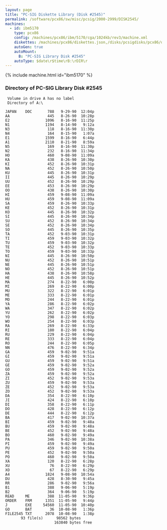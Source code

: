 ```yaml
---
layout: page
title: "PC-SIG Diskette Library (Disk #2545)"
permalink: /software/pcx86/sw/misc/pcsig/2000-2999/DISK2545/
machines:
  - id: ibm5170
    type: pcx86
    config: /machines/pcx86/ibm/5170/cga/1024kb/rev3/machine.xml
    diskettes: /machines/pcx86/diskettes.json,/disks/pcsigdisks/pcx86/diskettes.json
    autoGen: true
    autoMount:
      B: "PC-SIG Library Disk #2545"
    autoType: $date\r$time\rB:\rDIR\r
---
```


{% include machine.html id="ibm5170" %}

### Directory of PC-SIG Library Disk #2545

     Volume in drive A has no label
     Directory of A:\

    JAPAN    DOC       788   9-29-90  12:04p
    AA                 445   8-26-90  10:28p
    E2                1096   8-16-90  11:25p
    N1                1194   8-14-90   9:12a
    N3                 118   8-16-90  11:30p
    N4                 164   8-15-90   1:07a
    E1                1599   8-16-90   6:44p
    A1                2110   8-21-90   8:59a
    N5                 169   8-16-90  11:30p
    N2                 232   8-16-90  11:34p
    HO                 460   9-08-90  11:09a
    KA                 438   8-26-90  10:30p
    KI                 452   8-26-90  10:31p
    NA                 452   8-26-90  10:50p
    KU                 445   8-26-90  10:31p
    II                 445   8-26-90  10:29p
    UU                 452   8-26-90  10:29p
    EE                 453   8-26-90  10:29p
    OO                 438   8-26-90  10:30p
    HI                 459   9-08-90  11:09a
    HU                 459   9-08-90  11:09a
    SA                 459   8-26-90  10:33p
    KE                 452   8-26-90  10:31p
    KO                 445   8-26-90  10:32p
    SI                 445   8-26-90  10:34p
    SU                 452   8-26-90  10:34p
    SE                 452   8-26-90  10:34p
    SO                 445   8-26-90  10:35p
    TA                 452   9-03-90  10:31p
    TI                 459   9-03-90  10:32p
    TU                 459   9-03-90  10:32p
    TE                 452   9-03-90  10:33p
    TO                 459   9-03-90  10:33p
    NI                 445   8-26-90  10:50p
    NU                 452   8-26-90  10:51p
    NE                 445   8-26-90  10:51p
    NO                 452   8-26-90  10:51p
    HA                 438   8-26-90  10:58p
    HE                 445   8-26-90  10:52p
    MA                 274   8-22-90   6:00p
    MI                 269   8-22-90   6:00p
    MU                 322   8-22-90   6:01p
    ME                 333   8-22-90   6:01p
    MO                 244   8-22-90   6:01p
    YA                 286   8-22-90   6:02p
    WA                 347   8-22-90   6:02p
    YU                 262   8-22-90   6:02p
    YO                 298   8-22-90   6:03p
    WO                 254   8-22-90   6:03p
    RA                 269   8-22-90   6:33p
    RI                 180   8-22-90   6:04p
    RU                 229   8-22-90   6:04p
    RE                 333   8-22-90   6:04p
    RO                 244   8-22-90   6:05p
    NN                 476   8-22-90   6:34p
    GA                 459   9-02-90   9:51a
    GI                 459   9-02-90   9:51a
    GU                 459   9-02-90   9:51a
    GE                 459   9-02-90   9:52a
    GO                 459   9-02-90   9:52a
    ZA                 459   9-02-90   9:52a
    ZI                 452   9-02-90   9:53a
    ZU                 459   9-02-90   9:53a
    ZE                 452   9-02-90   9:53a
    ZO                 452   9-02-90   9:53a
    DA                 354   8-22-90   6:10p
    JI                 424   8-22-90   6:10p
    DI                 358   8-22-90   6:11p
    DO                 428   8-22-90   6:12p
    DE                 444   8-22-90   6:12p
    BA                 417   9-02-90  10:37a
    BI                 459   9-02-90   9:48a
    BU                 459   9-02-90   9:48a
    BE                 452   9-02-90   9:48a
    BO                 460   9-02-90   9:49a
    PA                 346   9-02-90  10:38a
    PI                 459   9-02-90   9:49a
    PU                 459   9-02-90   9:50a
    PE                 452   9-02-90   9:50a
    PO                 460   9-02-90   9:50a
    XA                 120   8-22-90   6:28p
    XU                  76   8-22-90   6:29p
    XO                  67   8-22-90   6:29p
    A4                1824   9-08-90  10:54a
    DU                 428   8-30-90   9:45a
    RR                 286   9-02-90   9:56a
    B1                 388   9-06-90   5:19p
    B2                 364   9-06-90   5:19p
    READ     ME        388  11-05-90   9:36p
    ORDER    FRM      1351  11-05-90   9:44p
    J        EXE     54560  11-05-90  10:40p
    GO       BAT        36  10-08-90   1:36p
    FILE2545 TXT      2078  10-08-90   1:38p
           93 file(s)      98562 bytes
                          163840 bytes free
